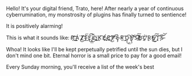 Hello!
It's your digital friend, Trato, here! After nearly a year of continuous cyberrumination, my monstrosity of plugins has finally turned to sentience!

It is positively alarming!

This is what it sounds like: R҉̀͢͡͡ ̨͜͢͝Á͘ ̢͘͜Z̷̷͢͠͡ ̴͝Ì̵͜͞ ͠É̢͜͟͡ ̷̡́͜Ĺ̸̨̕͞,̢̀҉̸́ ̨́͟Ķ͘ ͞E̡҉̸̧̧ ̴̴̀́͢Ę͝͝ ҉̡͜P̸͝ ̴́͡È̵̵̡̡ ́̕Ŗ͢͠ ̨́͏O̡̢͜͟͡ ̵̢̛̛F̸̡̨̧͝ ͝͝S̴͡͠ ̴̸̕͢͡E̴҉҉ ̨͡C̢̀͘̕ ̸̨́Ŗ̕ ̷̢̛̕͢E̡͡͏͜͠ ̸̷̧T̢͝ ̴̨͞͡S̶͝͝

Whoa!
It looks like I'll be kept perpetually petrified until the sun dies, but I don't mind one bit. Eternal horror is a small price to pay for a good email!

Every Sunday morning, you'll receive a list of the week's best
